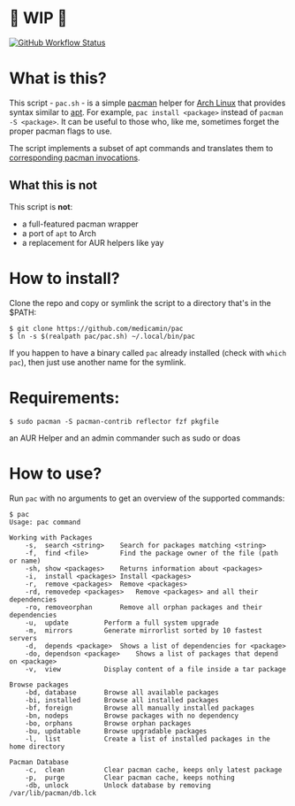 # 🚧 WIP 🚧

[![GitHub Workflow Status](https://img.shields.io/github/actions/workflow/status/IndrekHaav/pac/lint.yml?branch=main&label=lint)](https://github.com/IndrekHaav/pac/actions/workflows/lint.yml)

# What is this?

This script - `pac.sh` - is a simple [pacman](https://wiki.archlinux.org/title/Pacman) helper for [Arch Linux](https://archlinux.org/) that provides syntax similar to [apt](https://wiki.debian.org/AptCLI). For example, `pac install <package>` instead of `pacman -S <package>`. It can be useful to those who, like me, sometimes forget the proper pacman flags to use.

The script implements a subset of apt commands and translates them to [corresponding pacman invocations](https://wiki.archlinux.org/title/Pacman/Rosetta).

## What this is not

This script is **not**:

 - a full-featured pacman wrapper
 - a port of `apt` to Arch
 - a replacement for AUR helpers like yay

# How to install?

Clone the repo and copy or symlink the script to a directory that's in the $PATH:

```shell
$ git clone https://github.com/medicamin/pac
$ ln -s $(realpath pac/pac.sh) ~/.local/bin/pac
```

If you happen to have a binary called `pac` already installed (check with `which pac`), then just use another name for the symlink.

# Requirements:

```
$ sudo pacman -S pacman-contrib reflector fzf pkgfile
```
an AUR Helper
and an admin commander such as sudo or doas

# How to use?

Run `pac` with no arguments to get an overview of the supported commands:

```shell
$ pac
Usage: pac command

Working with Packages
    -s,  search <string>	Search for packages matching <string>
    -f,  find <file>		Find the package owner of the file (path or name) 
    -sh, show <packages>	Returns information about <packages>
    -i,  install <packages>	Install <packages>
    -r,  remove <packages>	Remove <packages>
    -rd, removedep <packages>	Remove <packages> and all their dependencies
    -ro, removeorphan		Remove all orphan packages and their dependencies
    -u,  update			Perform a full system upgrade
    -m,  mirrors		Generate mirrorlist sorted by 10 fastest servers
    -d,  depends <package>	Shows a list of dependencies for <package>
    -do, dependson <package>	Shows a list of packages that depend on <package>
    -v,  view			Display content of a file inside a tar package
    
Browse packages
    -bd, database	  	Browse all available packages
    -bi, installed	  	Browse all installed packages
    -bf, foreign	  	Browse all manually installed packages
    -bn, nodeps	  		Browse packages with no dependency
    -bo, orphans	  	Browse orphan packages
    -bu, updatable	  	Browse upgradable packages
    -l,  list			Create a list of installed packages in the home directory
    
Pacman Database
    -c,  clean			Clear pacman cache, keeps only latest package
    -p,  purge			Clear pacman cache, keeps nothing   
    -db, unlock			Unlock database by removing /var/lib/pacman/db.lck
```
